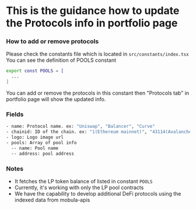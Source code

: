 # This is the guidance how to update the Protocols info in portfolio page

### How to add or remove protocols

Please check the constants file which is located in `src/constants/index.tsx`
You can see the definition of POOLS constant

```bash
export const POOLS = [
  ...
]
```

You can add or remove the protocols in this constant then "Protocols tab" in portfolio page will show the updated info.

### Fields

```bash
- name: Protocol name. ex: "Uniswap", "Balancer", "Curve"
- chainid: ID of the chain. ex: "1(Ethereum mainnet)", "43114(Avalanche)"
- logo: Logo image url
- pools: Array of pool info
  -- name: Pool name
  -- address: pool address
```

### Notes

- It fetches the LP token balance of listed in constant `POOLS`
- Currently, it's working with only the LP pool contracts
- We have the capability to develop additional DeFi protocols using the indexed data from mobula-apis
